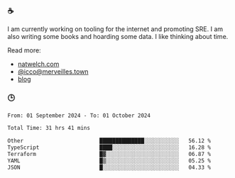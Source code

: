 ### ☕

I am currently working on tooling for the internet and promoting SRE. I am also writing some books and hoarding some data. I like thinking about time. 

Read more:

 - [natwelch.com](https://natwelch.com)
 - [@icco@merveilles.town](https://merveilles.town/@icco)
 - [blog](https://writing.natwelch.com)

### 🕒

<!--START_SECTION:waka-->

```txt
From: 01 September 2024 - To: 01 October 2024

Total Time: 31 hrs 41 mins

Other                        ██████████████░░░░░░░░░░░   56.12 %
TypeScript                   ████░░░░░░░░░░░░░░░░░░░░░   16.28 %
Terraform                    █▓░░░░░░░░░░░░░░░░░░░░░░░   06.87 %
YAML                         █▒░░░░░░░░░░░░░░░░░░░░░░░   05.25 %
JSON                         █░░░░░░░░░░░░░░░░░░░░░░░░   04.33 %
```

<!--END_SECTION:waka-->
